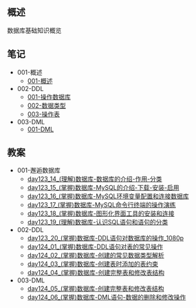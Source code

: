 ## 概述
数据库基础知识概览




## 笔记
  + 001-概述
    - [001-概述](./vaults/notes/001-概述/001-概述.md)
  + 002-DDL
    - [001-操作数据库](./vaults/notes/002-DDL/001-操作数据库.md)
    - [002-数据类型](./vaults/notes/002-DDL/002-数据类型.md)
    - [003-操作表](./vaults/notes/002-DDL/003-操作表.md)
  + 003-DML
    - [001-DML](./vaults/notes/003-DML/001-DML.md)



## 教案
  + 001-邂逅数据库
    - [day123_14_(理解)数据库-数据库的介绍-作用-分类](./vaults/docs/001-邂逅数据库/day123_14_(理解)数据库-数据库的介绍-作用-分类.md)
    - [day123_15_(掌握)数据库-MySQL的介绍-下载-安装-启用](./vaults/docs/001-邂逅数据库/day123_15_(掌握)数据库-MySQL的介绍-下载-安装-启用.md)
    - [day123_16_(掌握)数据库-MySQL环境变量配置和连接数据库](./vaults/docs/001-邂逅数据库/day123_16_(掌握)数据库-MySQL环境变量配置和连接数据库.md)
    - [day123_17_(掌握)数据库-MySQL命令行终端的操作演练](./vaults/docs/001-邂逅数据库/day123_17_(掌握)数据库-MySQL命令行终端的操作演练.md)
    - [day123_18_(掌握)数据库-图形化界面工具的安装和连接](./vaults/docs/001-邂逅数据库/day123_18_(掌握)数据库-图形化界面工具的安装和连接.md)
    - [day123_19_(理解)数据库-认识SQL语句和语句的分类](./vaults/docs/001-邂逅数据库/day123_19_(理解)数据库-认识SQL语句和语句的分类.md)
  + 002-DDL
    - [day123_20_(掌握)数据库-DDL语句对数据库的操作_1080p](./vaults/docs/002-DDL/day123_20_(掌握)数据库-DDL语句对数据库的操作_1080p.md)
    - [day124_01_(掌握)数据库-DDL语句对表的常见操作](./vaults/docs/002-DDL/day124_01_(掌握)数据库-DDL语句对表的常见操作.md)
    - [day124_02_(掌握)数据库-创建的常见数据类型解析](./vaults/docs/002-DDL/day124_02_(掌握)数据库-创建的常见数据类型解析.md)
    - [day124_03_(掌握)数据库-创建表时添加的表约束](./vaults/docs/002-DDL/day124_03_(掌握)数据库-创建表时添加的表约束.md)
    - [day124_04_(掌握)数据库-创建完整表和修改表结构](./vaults/docs/002-DDL/day124_04_(掌握)数据库-创建完整表和修改表结构.md)
  + 003-DML
    - [day124_05_(掌握)数据库-创建完整表和修改表结构](./vaults/docs/003-DML/day124_05_(掌握)数据库-创建完整表和修改表结构.md)
    - [day124_06_(掌握)数据库-DML语句-数据的删除和修改操作](./vaults/docs/003-DML/day124_06_(掌握)数据库-DML语句-数据的删除和修改操作.md)
